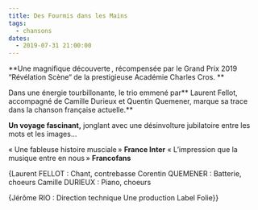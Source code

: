 ```yaml
---
title: Des Fourmis dans les Mains
tags: 
  - chansons
dates:
  - 2019-07-31 21:00:00
---
```


**Une magnifique découverte , récompensée par le Grand Prix  2019 “Révélation Scène“ de la prestigieuse Académie Charles Cros. **
 
Dans une énergie tourbillonante, le trio emmené par** Laurent Fellot,  accompagné de Camille Durieux et Quentin Quemener, marque sa trace dans la chanson française actuelle.**

**Un voyage fascinant,** jonglant avec une désinvolture jubilatoire entre les mots et les images...


<quote>« Une fableuse histoire musciale » **France Inter**</quote>
<quote>« L’impression que la musique entre en nous » **Francofans**</quote>




{Laurent FELLOT : Chant, contrebasse
Corentin QUEMENER : Batterie, choeurs
Camille DURIEUX : Piano, choeurs

{Jérôme RIO : Direction technique
Une production Label Folie}}

